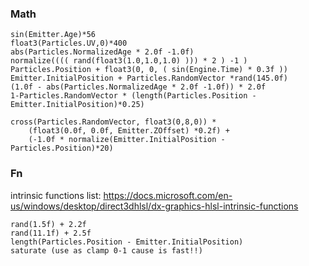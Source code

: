 

### Math
```hlsl
sin(Emitter.Age)*56
float3(Particles.UV,0)*400
abs(Particles.NormalizedAge * 2.0f -1.0f) 
normalize(((( rand(float3(1.0,1.0,1.0) ))) * 2 ) -1 )
Particles.Position + float3(0, 0, ( sin(Engine.Time) * 0.3f ))
Emitter.InitialPosition + Particles.RandomVector *rand(145.0f)
(1.0f - abs(Particles.NormalizedAge * 2.0f -1.0f)) * 2.0f
1-Particles.RandomVector * (length(Particles.Position - Emitter.InitialPosition)*0.25)

cross(Particles.RandomVector, float3(0,8,0)) * 
    (float3(0.0f, 0.0f, Emitter.ZOffset) *0.2f) + 
    (-1.0f * normalize(Emitter.InitialPosition - Particles.Position)*20)
```

### Fn
intrinsic functions list: 
https://docs.microsoft.com/en-us/windows/desktop/direct3dhlsl/dx-graphics-hlsl-intrinsic-functions
```hlsl
rand(1.5f) + 2.2f
rand(11.1f) + 2.5f
length(Particles.Position - Emitter.InitialPosition)
saturate (use as clamp 0-1 cause is fast!!)  

```



